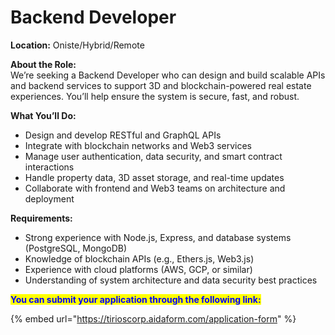 # Backend Developer

**Location:** Oniste/Hybrid/Remote

**About the Role:**\
We’re seeking a Backend Developer who can design and build scalable APIs and backend services to support 3D and blockchain-powered real estate experiences. You’ll help ensure the system is secure, fast, and robust.

**What You’ll Do:**

* Design and develop RESTful and GraphQL APIs
* Integrate with blockchain networks and Web3 services
* Manage user authentication, data security, and smart contract interactions
* Handle property data, 3D asset storage, and real-time updates
* Collaborate with frontend and Web3 teams on architecture and deployment

**Requirements:**

* Strong experience with Node.js, Express, and database systems (PostgreSQL, MongoDB)
* Knowledge of blockchain APIs (e.g., Ethers.js, Web3.js)
* Experience with cloud platforms (AWS, GCP, or similar)
* Understanding of system architecture and data security best practices



<mark style="color:blue;">**You can submit your application through the following link:**</mark>

{% embed url="https://tirioscorp.aidaform.com/application-form" %}
